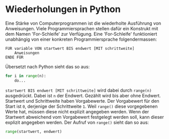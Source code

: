 # Wiederholungen in Python

Eine Stärke von Computerprogrammen ist die wiederholte Ausführung von
Anweisungen. Viele Programmiersprachen stellen dafür ein Konstrukt mit
dem Namen 'For-Schleife' zur Verfügung. Eine 'For-Schleife' funktioniert
unabhängig von einer konkreten Programmiersprache folgendermassen:

```
FÜR variable VON startwert BIS endwert [MIT schrittweite]
    Anweisungen
ENDE FÜR
```

Übersetzt nach Python sieht das so aus:

```python
for i in range(n):
    do...
```

`startwert BIS endwert [MIT schrittweite]` wird dabei durch `range(n)`
ausgedrückt. Dabei ist `n` der Endwert. Gezählt wird bis aber ohne
Endwert. Startwert und Schrittweite haben 
Vorgabewerte. Der Vorgabewert für den Start ist `0`, derjenige der
Schrittweite `1`. Weil `range()` diese vorgegebenen Werte hat, müssen
diese nicht explizit angegeben werden. Wenn der Startwert abweichend vom
Vorgabewert festgelegt werden soll, kann dieser explizit angegeben
werden. Der Aufruf von `range()` sieht dan so aus:

```python
range(startwert, endwert)
```